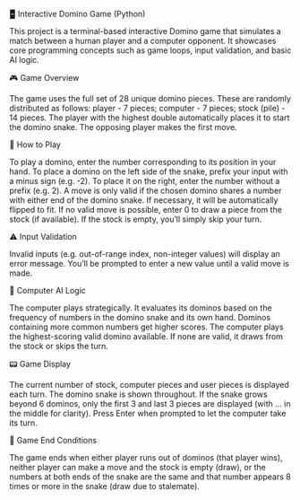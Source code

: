🁢 Interactive Domino Game (Python)

This project is a terminal-based interactive Domino game that simulates a match between a human player and a computer opponent. It showcases core programming concepts such as game loops, input validation, and basic AI logic.

🎮 Game Overview

The game uses the full set of 28 unique domino pieces. These are randomly distributed as follows: player - 7 pieces; computer - 7 pieces; stock (pile) - 14 pieces. The player with the highest double automatically places it to start the domino snake. The opposing player makes the first move.

🔢 How to Play

To play a domino, enter the number corresponding to its position in your hand. To place a domino on the left side of the snake, prefix your input with a minus sign (e.g. -2). To place it on the right, enter the number without a prefix (e.g. 2). A move is only valid if the chosen domino shares a number with either end of the domino snake. If necessary, it will be automatically flipped to fit. If no valid move is possible, enter 0 to draw a piece from the stock (if available). If the stock is empty, you’ll simply skip your turn.

⚠️ Input Validation

Invalid inputs (e.g. out-of-range index, non-integer values) will display an error message. You’ll be prompted to enter a new value until a valid move is made.

🧠 Computer AI Logic

The computer plays strategically. It evaluates its dominos based on the frequency of numbers in the domino snake and its own hand. Dominos containing more common numbers get higher scores. The computer plays the highest-scoring valid domino available. If none are valid, it draws from the stock or skips the turn.

📟 Game Display

The current number of stock, computer pieces and user pieces is displayed each turn. The domino snake is shown throughout. If the snake grows beyond 6 dominos, only the first 3 and last 3 pieces are displayed (with ... in the middle for clarity). Press Enter when prompted to let the computer take its turn.

🏁 Game End Conditions

The game ends when either player runs out of dominos (that player wins), neither player can make a move and the stock is empty (draw), or the numbers at both ends of the snake are the same and that number appears 8 times or more in the snake (draw due to stalemate).
